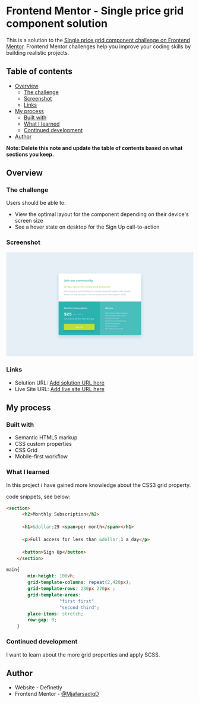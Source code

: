 # Frontend Mentor - Single price grid component solution

This is a solution to the [Single price grid component challenge on Frontend Mentor](https://www.frontendmentor.io/challenges/single-price-grid-component-5ce41129d0ff452fec5abbbc). Frontend Mentor challenges help you improve your coding skills by building realistic projects. 

## Table of contents

- [Overview](#overview)
  - [The challenge](#the-challenge)
  - [Screenshot](#screenshot)
  - [Links](#links)
- [My process](#my-process)
  - [Built with](#built-with)
  - [What I learned](#what-i-learned)
  - [Continued development](#continued-development)
- [Author](#author)

**Note: Delete this note and update the table of contents based on what sections you keep.**

## Overview

### The challenge

Users should be able to:

- View the optimal layout for the component depending on their device's screen size
- See a hover state on desktop for the Sign Up call-to-action

### Screenshot

![](./design/desktop-design.jpg)

### Links

- Solution URL: [Add solution URL here](https://your-solution-url.com)
- Live Site URL: [Add live site URL here](https://your-live-site-url.com)

## My process

### Built with

- Semantic HTML5 markup
- CSS custom properties
- CSS Grid
- Mobile-first workflow

### What I learned

In this project i have gained more knowledge about the CSS3 grid property.

code snippets, see below:

```html
<section>
      <h2>Monthly Subscription</h2>

      <h1>&dollar;29 <span>per month</span></h1>

      <p>Full access for less than &dollar;1 a day</p>

      <button>Sign Up</button>
    </section>

```
```css
main{
        min-height: 100vh;
        grid-template-columns: repeat(2,420px);
        grid-template-rows: 230px 270px ;
        grid-template-areas: 
                    "first first"
                    "second third";
        place-items: stretch;
        row-gap: 0;
    }
```

### Continued development

I want to learn about the more grid properties and apply SCSS.

## Author

- Website - Definetly
- Frontend Mentor - [@MjafarsadiqD](https://www.frontendmentor.io/profile/Ashraful-Fuqha)
